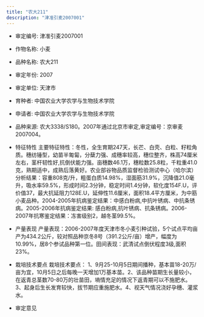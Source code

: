 ```yaml
---
title: "农大211"
description: "津准引麦2007001"
---
```

* 审定编号:  津准引麦2007001

*  作物名称:  小麦

*  品种名称:  农大211

*  审定年份:  2007

*  审定单位:  天津市

* 育种者:  中国农业大学农学与生物技术学院

*  申请者:  中国农业大学农学与生物技术学院

*  品种来源:  农大3338/S180。2007年通过北京市审定,审定编号：京审麦2007004。

*  特征特性
主要特征特性：冬性，全生育期247天，长芒、白壳、白粒、籽粒角质。穗纺锤型，幼苗半匍匐，分蘖力强、成穗率较高，穗位整齐，株高74厘米左右，茎杆韧性好,抗倒伏能力强。亩穗数46.1万，穗粒数25.8粒，千粒重41.0克，熟期适中，成熟后落黄好。农业部谷物品质监督检验测试中心（哈尔滨）分析结果：容重808克/升，粗蛋白质14.98%，湿面筋31.9%，沉降值21.0毫升，吸水率59.5%，形成时间2.3分钟，稳定时间1.4分钟，软化度154F.U，评价值37，最大抗延阻力128E.U，延伸性11.6厘米，面积18.4平方厘米，为中筋小麦品种。2004-2005年抗病鉴定结果：中感白粉病,中抗叶锈病、中抗条锈病。2005-2006年抗病鉴定结果: 感白粉病,抗叶锈病、抗条锈病。2006-2007年抗寒鉴定结果：冻害级别2，越冬茎99.5%。

*  产量表现
产量表现：2006-2007年度天津市冬小麦引种试验，5个试点平均亩产为434.2公斤，较对照品种京冬8号（391.2公斤/亩）增产，幅度为10.99%，居8个参试品种第一位。田间表现：武清试点倒伏程度3级,面积23%。

*  栽培技术要点
栽培技术要点：    1、9月25-10月5日期间播种，基本苗18-20万/亩为宜，10月5日之后每晚一天增加1万基本苗。2、该品种苗期生长量较小，在返青总茎数70-80万的壮苗田，墒情充足的情况下返青期可以不施肥水。3、起身后生长发育较快，拔节期应重施肥水。4、视天气情况浇好孕穗、灌浆水。

*  审定意见

